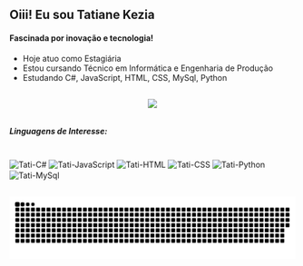 ## Oiii! Eu sou Tatiane Kezia

#### Fascinada por inovação e tecnologia!

- Hoje atuo como Estagiária
- Estou cursando Técnico em Informática e Engenharia de Produção
- Estudando C#, JavaScript, HTML, CSS, MySql, Python 


##  


<div align="center">
<img height="280em" src="https://github-readme-stats.vercel.app/api/top-langs/?username=TatianeKezia&layout=compact&theme=github_dark&custom_title=Principais Linguagens Utilizadas&hide=Objective-C"/>
</div>

##


##### Linguagens de Interesse:
<div style = "display: inline_block" align = ""><br>
  <img align="center" alt ="Tati-C#" height ="32em" width ="32em" src="https://cdn.jsdelivr.net/gh/devicons/devicon/icons/csharp/csharp-original.svg" />
  <img align="center" alt ="Tati-JavaScript" height ="32em" width ="32em" src="https://cdn.jsdelivr.net/gh/devicons/devicon/icons/javascript/javascript-original.svg">
  <img align="center" alt ="Tati-HTML" height ="32em" width ="32em" src="https://cdn.jsdelivr.net/gh/devicons/devicon/icons/html5/html5-original.svg" />
  <img align="center" alt ="Tati-CSS" height ="32em" width ="32em" src="https://cdn.jsdelivr.net/gh/devicons/devicon/icons/css3/css3-original.svg" />
  <img align="center" alt ="Tati-Python" height ="32em" width ="32em" src="https://cdn.jsdelivr.net/gh/devicons/devicon/icons/python/python-original.svg" />
  <img align="center" alt ="Tati-MySql" height ="32em" width ="32em" src="https://cdn.jsdelivr.net/gh/devicons/devicon/icons/mysql/mysql-original.svg" />
</div>

##

  ![Snake animation](https://github.com/TatianeKezia/TatianeKezia/blob/output/github-contribution-grid-snake.svg)

